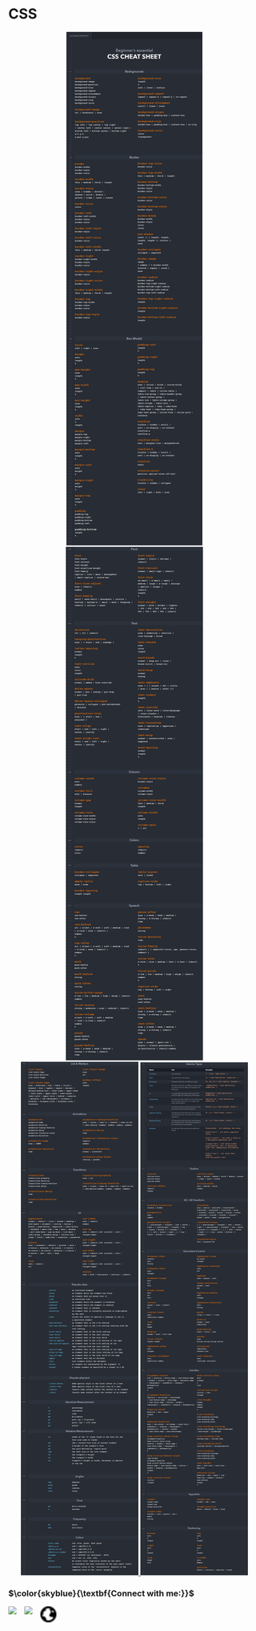# CSS

<p align='center'>
  <a href="#">
    <img src='04_CheatSheets\1_CSS.png' alt="">
    <img src='04_CheatSheets\2_CSS.png' alt="">
    <img src='04_CheatSheets\3_CSS.png' alt="">
    <img src='04_CheatSheets\4_CSS.png' alt="">
  </a>
</p>

### $\color{skyblue}{\textbf{Connect with me:}}$

[<img align="left" src="https://cdn.jsdelivr.net/npm/simple-icons@v3/icons/twitter.svg" width="32px"/>][twitter]
[<img align="left" src="https://cdn.jsdelivr.net/npm/simple-icons@v3/icons/linkedin.svg" width="32px"/>][linkedin]
[<img align="left" src="https://raw.githubusercontent.com/iconic/open-iconic/master/svg/globe.svg" width="32px"/>][stackexchange ai]

[twitter]: https://twitter.com/F4izy
[linkedin]: https://www.linkedin.com/in/mohd-faizy/
[stackexchange ai]: https://ai.stackexchange.com/users/36737/cypher
